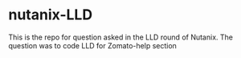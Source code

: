 # nutanix-LLD
This is the repo for question asked in the LLD round of Nutanix. The question was to code LLD for Zomato-help section
